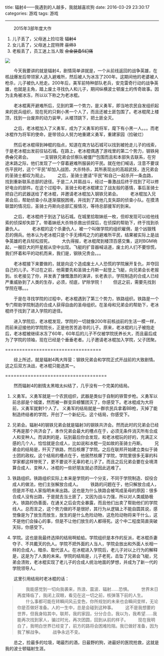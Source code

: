 title: 辐射4——我遇到的人越多，我就越喜欢狗
date: 2016-03-29 23:30:17
categories: 游戏
tags: 游戏

---

　　2015年3部年度大作
1. 儿子丢了，父母迷上捡垃圾 ~~辐射4~~
2. 女儿丢了，父母迷上昆特牌 ~~巫师3~~
3. 老板丢了，员工迷上当人贩 ~~合金装备5幻痛~~

![](http://ixjx.coding.me/blog/pic/fallout1.jpg)
<!--more -->

　　今天我要讲的就是辐射4，剧情简单讲就是，一个从前线返回的战争英雄，在核战爆发后带领家人逃入避难所，然后被人为冰冻了200年。这期间他的老婆被人枪杀，儿子被仇人抢走。200年后，美军前特种部队老兵，安克雷奇行动的战争英雄，也就是主角，踏上废土寻找仇人和儿子，期间纵横波士顿废土的传奇故事。因为主角被冰冻，所以以下称之为老冰棍。

　　老冰棍离开避难所后，见到的第一个势力，是义勇军，即当地农民自发组织起来的民兵组织，现在死的只剩小黑一个人了，而且还被土匪包围了。老冰棍爬上楼顶，找到一台废弃的动力装甲，从楼顶跳下，把土匪全灭。

　　之后，老冰棍加入了义勇军，成为了义勇军的将军，麾下有小黑一人。。。而老冰棍作为将军的使命，是带领众人努力地重建义勇军，重建家园（捡破烂）

　　然后老冰棍得到神棍的指点，知道在南方钻石城可以找到被抢走儿子的线索，于是老冰棍出发前往钻石城。在路上，老冰棍偶遇了游戏里的第二个势力，钢铁~~兄贵会~~兄弟会。
　　一支钢铁兄弟会侦察队被僵尸包围而且和本部失去联系，在穷途末路之际，他们发现了一个穿着避难所服装的平民。就在他们喊话，注意不要误伤平民时，这个“平民”却加入战团，大杀特杀，其所表现出的高超武技，连兄弟会的圣骑士都叹为观止。
　　之后，圣骑士邀请“平民”和自己一起杀开一条血路，找到重新联系总部的途径。于是二人并肩战斗，经过一番激战后终于找到了可以修好电台的部件。在这个过程中，圣骑士和老冰棍建立了战友般的基情，事后圣骑士把自己的武器送给了老冰棍，并邀请老冰棍加入钢铁兄弟会。
　　老冰棍加入兄弟会后，帮助侦查小队逐渐摆脱困境，并找到了其他几支失踪的侦查小队。在摸清联盟的情况后，圣骑士丹斯向总部汇报情况，等待总部援军的到来。

　　之后，老冰棍终于到达了钻石城。在城里拾取妹纸一枚，但却发现可以给他线索的侦探却失踪了。带着妹纸大杀特杀救出侦探后，在侦探的帮助下，终于找到杀妻仇人。
　　老冰棍的这个杀妻仇人，被一个叫做学院的组织雇佣，是个凶狠残忍的佣兵。他本认为老冰棍只是个手无缚鸡之力的避难所平民，结果被实际上是战争英雄的老兵轻松捏死。
　　大仇得报，老冰棍爬到楼顶百感交集，这时BGM响起，一艘巨大的歼星舰从空中出现。飞艇的扩音器喊话道，废土的人们不要惊慌，我们怀着和平的动机而来，我们是，钢铁兄贵会。。。

　　老冰棍接下来要做的，就是向这个造成废土人人恐慌的学院展开复仇，并夺回自己的儿子。不过在之前，他需要先和圣骑士丹斯一起登上飞艇，向兄弟会长老报到。长老接见了你，并发表了慷慨激昂的演讲，长老表示，学院制造的合成人已经严重威胁到了人类的生存，必须，彻底，铲除学院！
　　但这之前，需要先找到学院在哪。。。

　　于是在寻找学院的过程中，老冰棍遇到了第三个势力，铁路组织。铁路是一个专门帮助学院制造的合成人获得自由的圣母组织。在圣母和兄弟会的帮助下，老冰棍终于找到了进入学院的途径。

　　进入学院后，老冰棍发现，学院的一切就像200年前核战前的生活一模一样，而前来迎接他的学院院长，正是他苦苦追寻的儿子。原来，老冰棍的儿子被抱走后，老冰棍被继续冰冻了60年，60年后的儿子不仅被学院抚养长大，而且最后成为了学院的领袖，现在已经是个垂垂老者。儿子邀请老冰棍加入学院，父子团聚。

==================================

　　综上所述，就是辐射4两大阵营：钢铁兄弟会和学院正式开战前的大致剧情。这之后双方决战，老冰棍只能选其一。

====================================

　　然而辐射4的剧情太黑暗太纠结了，几乎没有一个完美的结局。

1. 义勇军。义勇军就是一个农民组织，武器是类似于自制的铁管步枪。义勇军以前总部是个城堡，然而被一群变异螃蟹团灭了，你感受下。老冰棍成为大将前，义勇军就剩1个人了。
义勇军的结局就是一群农民兵拿着BB枪，灭掉了能制造终结者的学院，开创了一个新纪元。这个结局，你感受下。

2. 兄弟会。辐射4的钢铁兄弟会就是辐射3的钢铁共济会。然而此时的兄弟会已经不再是那个共济会了，本作兄弟会最大的槽点在于，必须无条件消灭所有合成人和变种人。而讽刺的是，玩到最后你会发现，和老冰棍玩的好的，充满正义感的几个人，恰恰就是合成人，比如说和冰棍一见如故的圣骑士丹斯。
　　兄弟会的结局是，歼灭了铁路，然后核爆了学院。之后在联邦开始建立类似于骑士团的政权。这个结局的槽点在于，他居然核爆了学院，学院里很多无辜的科学家都这样惨死了，更不要说不无辜的老儿子了。而且之后兄弟会要在全境清算合成人、变种人，冰棍的一些好朋友就必须因此逃难了。

3. 铁路组织。铁路组织实际上本来是学院的一个分支，不同于学院制造、奴役合成人的做法，他们主张解放合成人。
　　铁路的问题在于，他只解放合成人，但是并不给人家指明未来出路。这也是为什么铁路会被骂成圣母的原因：很多合成人没有出路，于是就去当土匪了，又因为战斗力强，所以对人类威胁极大。铁路的伪善面，在通关之后会完全暴露，而且他们出卖了帮助他们的学院线人。总而言之，这个势力做的不是很好，其行为从逻辑上不能自圆其说，感觉像是为了放生而放生，放生的是什么危险动物，这危险动物将来干什么，这不是他们会操心的事，但是不让他们放生的人都得死。这个中二程度简直突破天际，你感受下。

4. 学院。这也是我最终选择的结局啊蛤蛤。学院组织是本作的反派，老冰棍杀妻夺子、不共戴天的仇人。学院不把外面的人当人，学院会放出和外面人长相一样的合成人，暗杀、取代该人。在冰棍进入学院后，老儿子对以上行为的解释是，这是为了人类的未来。学院的结局是，儿子老死，击坠了兄弟会飞艇，兄弟会溃败，老冰棍实现了老儿子的合成人统治地面的梦想，并成为了新一代的学院领导人。

　　这里引用结局时老冰棍的话：
> 　　我能感觉到一切向我袭来，热浪、震波、辐射……恐惧。
　　世界末日再度降临了，我闭上双眼，看见在这一切之前，核弹落下前的人生。
　　什么事都可能在转瞬间风云变色，你所规划的未来也会瞬间变样，无论你是否做好准备。人的一生中，总是会碰到这种事。
　　这不是我想要的世界，但我身陷其中。联邦，我的家园，分分合合。我以为，我希望……我能再次找到家人，骗过时光，再次团圆，回到从前的样子。
　　现在我明白了，我明白世界已经变了，前方的路将会困难险阻。我已做好准备，因为我了解战争。
　　战争永远不变。


　　总之，捡最多的垃圾，喝最烈的酒，日最野的狗，进最好的医院抢救，这就是我的波士顿辐射生涯。
